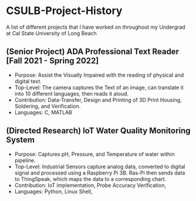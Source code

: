 # CSULB-Project-History
A list of different projects that I have worked on throughout my Undergrad at Cal State University of Long Beach

## (Senior Project) ADA Professional Text Reader [Fall 2021 - Spring 2022]
* Purpose: Assist the Visually Impaired with the reading of physical and digital text.
* Top-Level: The camera captures the Text of an image, can translate it into 10 different languages, then reads it aloud.
* Contribution: Data-Transfer, Design and Printing of 3D Print Housing, Soldering, and Verification.
* Languages: C, MATLAB

## (Directed Research) IoT Water Quality Monitoring System
* Purpose: Captures pH, Pressure, and Temperature of water within pipeline.
* Top-Level: Industrial Sensors capture analog data, converted to digital signal and processed using a Raspberry Pi 3B. Ras-Pi then sends data to ThingSpeak, which maps the data to a corresponding chart.
* Contribution: IoT implementation, Probe Accuracy Verification, 
* Languages: Python, Linux Shell, 


